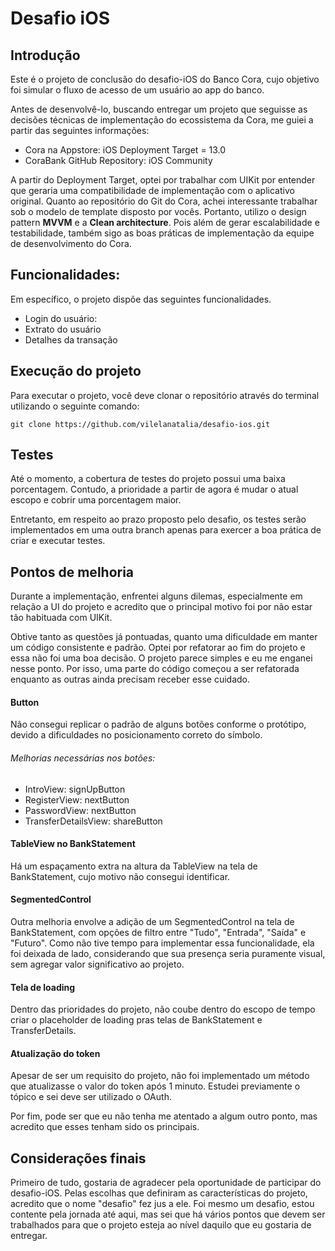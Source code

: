 # Desafio iOS


## Introdução 

Este é o projeto de conclusão do desafio-iOS do Banco Cora, cujo objetivo foi simular o fluxo de acesso de um usuário ao app do banco.

Antes de desenvolvê-lo, buscando entregar um projeto que seguisse as decisões técnicas de implementação do ecossistema da Cora, me guiei a partir das seguintes informações:

- Cora na Appstore: iOS Deployment Target = 13.0 
- CoraBank GitHub Repository: iOS Community

A partir do Deployment Target, optei por trabalhar com UIKit por entender que geraria uma compatibilidade de implementação com o aplicativo original. 
Quanto ao repositório do Git do Cora, achei interessante trabalhar sob o modelo de template disposto por vocês. Portanto, utilizo o design pattern __MVVM__ e a __Clean architecture__. Pois além de gerar escalabilidade e testabilidade, também sigo as boas práticas de implementação da equipe de desenvolvimento do Cora.

## Funcionalidades: 

Em específico, o projeto dispõe das seguintes funcionalidades. 

- Login do usuário: 
- Extrato do usuário 
- Detalhes da transação

## Execução do projeto 

Para executar o projeto, você deve clonar o repositório através do terminal utilizando o seguinte comando: 
``` 
git clone https://github.com/vilelanatalia/desafio-ios.git
```


## Testes 

Até o momento, a cobertura de testes do projeto possui uma baixa porcentagem. Contudo, a prioridade a partir de agora é mudar o atual escopo e cobrir uma porcentagem maior. 

Entretanto, em respeito ao prazo proposto pelo desafio, os testes serão implementados em uma outra branch apenas para exercer a boa prática de criar e executar testes.

## Pontos de melhoria 

Durante a implementação, enfrentei alguns dilemas, especialmente em relação a UI do projeto e acredito que o principal motivo foi por não estar tão habituada com UIKit. 

Obtive tanto as questões já pontuadas, quanto uma dificuldade em manter um código consistente e padrão. Optei por refatorar ao fim do projeto e essa não foi uma boa decisão. O projeto parece simples e eu me enganei nesse ponto. Por isso, uma parte do código começou a ser refatorada enquanto as outras ainda precisam receber esse cuidado. 

#### Button 

Não consegui replicar o padrão de alguns botões conforme o protótipo, devido a dificuldades no posicionamento correto do símbolo.

###### Melhorias necessárias nos botões:

* IntroView: signUpButton
* RegisterView: nextButton
* PasswordView: nextButton
* TransferDetailsView: shareButton

#### TableView no BankStatement 
Há um espaçamento extra na altura da TableView na tela de BankStatement, cujo motivo não consegui identificar.
 
#### SegmentedControl 
Outra melhoria envolve a adição de um SegmentedControl na tela de BankStatement, com opções de filtro entre "Tudo", "Entrada", "Saída" e "Futuro". Como não tive tempo para implementar essa funcionalidade, ela foi deixada de lado, considerando que sua presença seria puramente visual, sem agregar valor significativo ao projeto.

#### Tela de loading
Dentro das prioridades do projeto, não coube dentro do escopo de tempo criar o placeholder de loading pras telas de BankStatement e TransferDetails. 

#### Atualização do token
Apesar de ser um requisito do projeto, não foi implementado um método que atualizasse o valor do token após 1 minuto. Estudei previamente o tópico e sei deve ser utilizado o OAuth.

Por fim, pode ser que eu não tenha me atentado a algum outro ponto, mas acredito que esses tenham sido os principais. 

## Considerações finais 

Primeiro de tudo, gostaria de agradecer pela oportunidade de participar do desafio-iOS. 
Pelas escolhas que definiram as características do projeto, acredito que o nome "desafio" fez jus a ele. Foi mesmo um desafio, estou contente pela jornada até aqui, mas sei que há vários pontos que devem ser trabalhados para que o projeto esteja ao nível daquilo que eu gostaria de entregar. 
